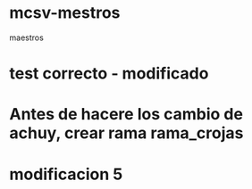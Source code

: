 # mcsv-mestros
maestros


# test correcto - modificado

# Antes de hacere los cambio de achuy, crear rama rama_crojas

# modificacion 5
